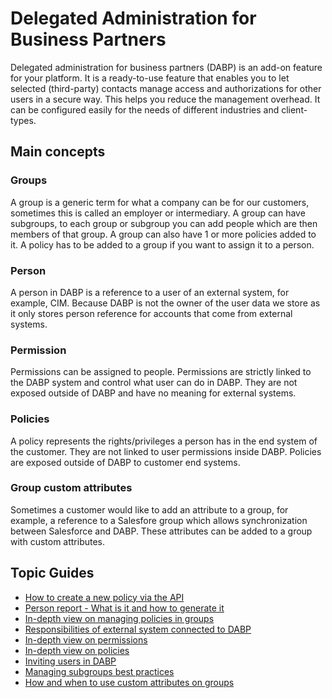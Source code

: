 # Delegated Administration for Business Partners
Delegated administration for business partners (DABP) is an add-on feature for your platform.
It is a ready-to-use feature that enables you to let selected (third-party) contacts manage access and authorizations for other users in a secure way.
This helps you reduce the management overhead. It can be configured easily for the needs of different industries and client-types.

## Main concepts

### Groups
A group is a generic term for what a company can be for our customers, sometimes this is called an employer or intermediary.
A group can have subgroups, to each group or subgroup you can add people which are then members of that group.
A group can also have 1 or more policies added to it. A policy has to be added to a group if you want to assign it to a person.

### Person
A person in DABP is a reference to a user of an external system, for example, CIM.
Because DABP is not the owner of the user data we store as it only stores person reference for accounts that come from external systems.

### Permission
Permissions can be assigned to people. Permissions are strictly linked to the DABP system and control what user can do in DABP.
They are not exposed outside of DABP and have no meaning for external systems.

### Policies
A policy represents the rights/privileges a person has in the end system of the customer. They are not linked to user permissions inside DABP.
Policies are exposed outside of DABP to customer end systems.

### Group custom attributes
Sometimes a customer would like to add an attribute to a group, for example, a reference to a Salesfore group which allows synchronization between Salesforce and DABP.
These attributes can be added to a group with custom attributes. 

## Topic Guides
- [How to create a new policy via the API](./guides/create-policy-via-api.md)
- [Person report - What is it and how to generate it](./guides/person-report.md)
- [In-depth view on managing policies in groups](./guides/managing-policies.md)
- [Responsibilities of external system connected to DABP](./guides/external-systems-responsibilities.md)
- [In-depth view on permissions](./guides/permissions-in-depth.md)
- [In-depth view on policies](./guides/policies-in-depth.md)
- [Inviting users in DABP](./guides/inviting-users.md)
- [Managing subgroups best practices](./guides/subgroups-best-practices.md)
- [How and when to use custom attributes on groups](./guides/custom-attributes.md)
